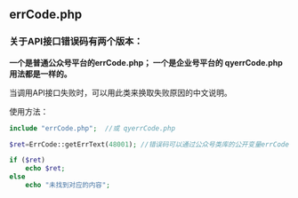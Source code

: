 ## errCode.php
### 关于API接口错误码有两个版本：
**一个是普通公众号平台的errCode.php；
一个是企业号平台的 qyerrCode.php
用法都是一样的。**

当调用API接口失败时，可以用此类来换取失败原因的中文说明。

使用方法：
```php
include "errCode.php";  //或 qyerrCode.php

$ret=ErrCode::getErrText(48001); //错误码可以通过公众号类库的公开变量errCode得到

if ($ret) 
	echo $ret;
else 
    echo "未找到对应的内容";

```